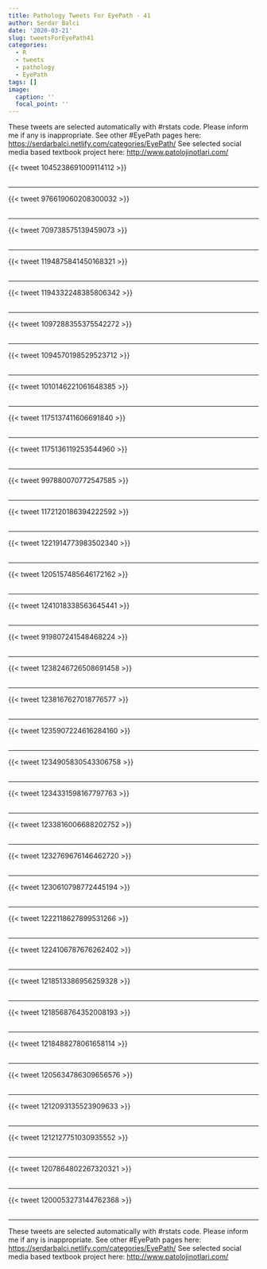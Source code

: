 ```yaml
---
title: Pathology Tweets For EyePath - 41
author: Serdar Balci
date: '2020-03-21'
slug: tweetsForEyePath41
categories:
  - R
  - tweets
  - pathology
  - EyePath
tags: []
image:
  caption: ''
  focal_point: ''
---
```



These tweets are selected automatically with #rstats code. Please inform me if any is inappropriate.
See other #EyePath pages here: https://serdarbalci.netlify.com/categories/EyePath/ 
See selected social media based textbook project here: http://www.patolojinotlari.com/

{{< tweet 1045238691009114112 >}}
<br>
<br>
<hr>
{{< tweet 976619060208300032 >}}
<br>
<br>
<hr>
{{< tweet 709738575139459073 >}}
<br>
<br>
<hr>
{{< tweet 1194875841450168321 >}}
<br>
<br>
<hr>
{{< tweet 1194332248385806342 >}}
<br>
<br>
<hr>
{{< tweet 1097288355375542272 >}}
<br>
<br>
<hr>
{{< tweet 1094570198529523712 >}}
<br>
<br>
<hr>
{{< tweet 1010146221061648385 >}}
<br>
<br>
<hr>
{{< tweet 1175137411606691840 >}}
<br>
<br>
<hr>
{{< tweet 1175136119253544960 >}}
<br>
<br>
<hr>
{{< tweet 997880070772547585 >}}
<br>
<br>
<hr>
{{< tweet 1172120186394222592 >}}
<br>
<br>
<hr>
{{< tweet 1221914773983502340 >}}
<br>
<br>
<hr>
{{< tweet 1205157485646172162 >}}
<br>
<br>
<hr>
{{< tweet 1241018338563645441 >}}
<br>
<br>
<hr>
{{< tweet 919807241548468224 >}}
<br>
<br>
<hr>
{{< tweet 1238246726508691458 >}}
<br>
<br>
<hr>
{{< tweet 1238167627018776577 >}}
<br>
<br>
<hr>
{{< tweet 1235907224616284160 >}}
<br>
<br>
<hr>
{{< tweet 1234905830543306758 >}}
<br>
<br>
<hr>
{{< tweet 1234331598167797763 >}}
<br>
<br>
<hr>
{{< tweet 1233816006688202752 >}}
<br>
<br>
<hr>
{{< tweet 1232769676146462720 >}}
<br>
<br>
<hr>
{{< tweet 1230610798772445194 >}}
<br>
<br>
<hr>
{{< tweet 1222118627899531266 >}}
<br>
<br>
<hr>
{{< tweet 1224106787676262402 >}}
<br>
<br>
<hr>
{{< tweet 1218513386956259328 >}}
<br>
<br>
<hr>
{{< tweet 1218568764352008193 >}}
<br>
<br>
<hr>
{{< tweet 1218488278061658114 >}}
<br>
<br>
<hr>
{{< tweet 1205634786309656576 >}}
<br>
<br>
<hr>
{{< tweet 1212093135523909633 >}}
<br>
<br>
<hr>
{{< tweet 1212127751030935552 >}}
<br>
<br>
<hr>
{{< tweet 1207864802267320321 >}}
<br>
<br>
<hr>
{{< tweet 1200053273144762368 >}}
<br>
<br>
<hr>


These tweets are selected automatically with #rstats code. Please inform me if any is inappropriate.
See other #EyePath pages here: https://serdarbalci.netlify.com/categories/EyePath/ 
See selected social media based textbook project here: http://www.patolojinotlari.com/
